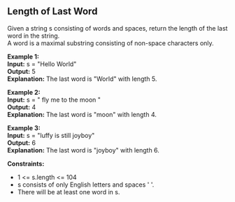 ## Length of Last Word

Given a string s consisting of words and spaces, return the length of the last word in the string.  
A word is a maximal  substring consisting of non-space characters only.

 

**Example 1:**  
**Input:** s = "Hello World"  
**Output:** 5  
**Explanation:** The last word is "World" with length 5.

**Example 2:**  
**Input:** s = "   fly me   to   the moon  "  
**Output:** 4  
**Explanation:** The last word is "moon" with length 4.

**Example 3:**  
**Input:** s = "luffy is still joyboy"  
**Output:** 6  
**Explanation:** The last word is "joyboy" with length 6.
 

**Constraints:**

- 1 <= s.length <= 104
- s consists of only English letters and spaces ' '.
- There will be at least one word in s.
